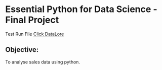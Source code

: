 # Essential Python for Data Science - Final Project
Test Run File [Click DataLore](https://datalore.jetbrains.com/notebook/W0CQcrJ8M9cSj16xpShdnH/SEQZmWdJGXbd1JamfvGYvi/)

## Objective:
To analyse sales data using python.
